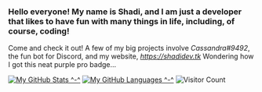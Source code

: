 ### Hello everyone! My name is **Shadi**, and I am just a developer that likes to have fun with many things in life, including, of course, coding!
Come and check it out!
A few of my big projects involve *Cassandra#9492*, the fun bot for Discord, and my website, *https://shadidev.tk*
Wondering how I got this neat purple pro badge...

[![My GitHub Stats ^-^](https://github-readme-stats.vercel.app/api/?username=SilentSerenityy&count_private=true&theme=tokyonight&showicons=true)]()
[![My GitHub Languages ^-^](https://github-readme-stats.vercel.app/api/top-langs/?username=SilentSerenityy&langs_count=10&theme=tokyonight)]()
![Visitor Count](https://profile-counter.glitch.me/SilentSerenityy/count.svg)

